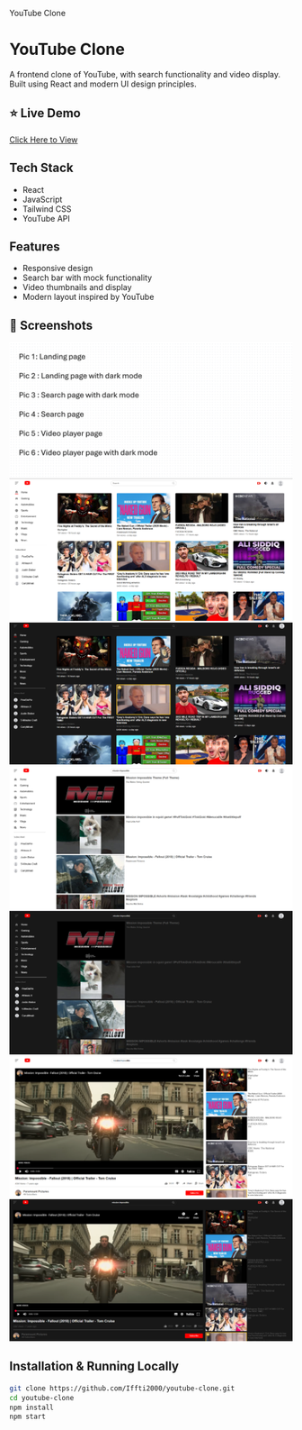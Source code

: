 YouTube Clone

# YouTube Clone 

A frontend clone of YouTube, with search functionality and video display. Built using React and modern UI design principles.

## ⭐ Live Demo
[Click Here to View](https://youtube-clone-eta-liard.vercel.app/)

## Tech Stack
- React
- JavaScript
- Tailwind CSS
- YouTube API

## Features
- Responsive design
- Search bar with mock functionality
- Video thumbnails and display
- Modern layout inspired by YouTube

## 📸 Screenshots
![](screenshots/Screenshot-1.png)
![](screenshots/Screenshot-2.png)
![](screenshots/Screenshot-3.png)
![](screenshots/Screenshot-4.png)
![](screenshots/Screenshot-5.png)
![](screenshots/Screenshot-6.png)
![](screenshots/Screenshot-7.png)

## Installation & Running Locally

```bash
git clone https://github.com/Iffti2000/youtube-clone.git
cd youtube-clone
npm install
npm start
